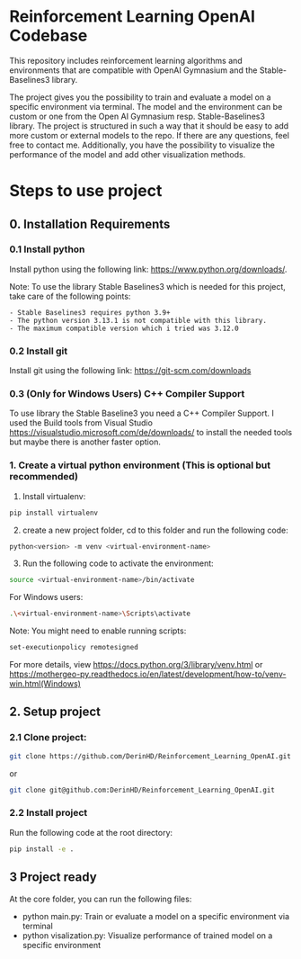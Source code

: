 # Reinforcement Learning OpenAI Codebase
This repository includes reinforcement learning algorithms and environments that are compatible with OpenAI Gymnasium and the Stable-Baselines3 library.

The project gives you the possibility to train and evaluate a model on a specific environment via terminal. 
The model and the environment can be custom or one from the Open AI Gymnasium resp. Stable-Baselines3 library. 
The project is structured in such a way that it should be easy to add more custom or external models to the repo. If there are any questions, feel free to contact me.
Additionally, you have the possibility to visualize the performance of the model and add other visualization methods.


# Steps to use project
## 0. Installation Requirements

### 0.1 Install python 
Install python using the following link: https://www.python.org/downloads/.

Note: To use the library Stable Baselines3 which is needed for this project, take care of the following points:

    - Stable Baselines3 requires python 3.9+
    - The python version 3.13.1 is not compatible with this library. 
    - The maximum compatible version which i tried was 3.12.0

### 0.2 Install git
Install git using the following link: https://git-scm.com/downloads


### 0.3 (Only for Windows Users) C++ Compiler Support 
To use library the Stable Baseline3 you need a C++ Compiler Support. I used the Build tools from Visual Studio https://visualstudio.microsoft.com/de/downloads/ to install the needed tools but maybe there is another faster option.


### 1. Create a virtual python environment (This is optional but recommended)
1. Install virtualenv:
```bash
pip install virtualenv
```
2. create a new project folder, cd to this folder and run the following code:
```bash
python<version> -m venv <virtual-environment-name> 
```
3. Run the following code to activate the environment:
```bash
source <virtual-environment-name>/bin/activate 
```

For Windows users: 
```bash
.\<virtual-environment-name>\Scripts\activate
```

Note: You might need to enable running scripts: 
```bash
set-executionpolicy remotesigned
```

For more details, view https://docs.python.org/3/library/venv.html or https://mothergeo-py.readthedocs.io/en/latest/development/how-to/venv-win.html(Windows)

## 2. Setup project
### 2.1 Clone project:
```bash
git clone https://github.com/DerinHD/Reinforcement_Learning_OpenAI.git 
```
or 
```bash
git clone git@github.com:DerinHD/Reinforcement_Learning_OpenAI.git
```

### 2.2 Install project
Run the following code at the root directory:
```bash
pip install -e .
```

## 3 Project ready
At the core folder, you can run the following files:
- python main.py: Train or evaluate a model on a specific environment via terminal
- python visalization.py: Visualize performance of trained model on a specific environment

